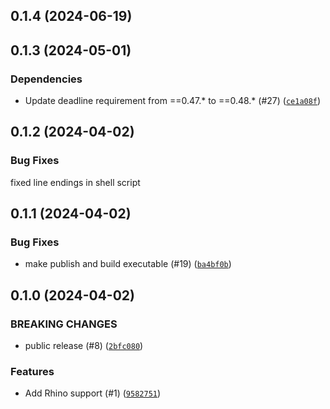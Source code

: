 ## 0.1.4 (2024-06-19)




## 0.1.3 (2024-05-01)

### Dependencies
* Update deadline requirement from ==0.47.* to ==0.48.* (#27) ([`ce1a08f`](https://github.com/aws-deadline/deadline-cloud-for-rhino/commit/ce1a08f5f93575f03e2033a0edb955952abb36d6))


## 0.1.2 (2024-04-02)


### Bug Fixes

fixed line endings in shell script


## 0.1.1 (2024-04-02)



### Bug Fixes
* make publish and build executable (#19) ([`ba4bf0b`](https://github.com/aws-deadline/deadline-cloud-for-rhino/commit/ba4bf0b798ad1b0b06c40b1a3ce7cfa66b37bf6c))

## 0.1.0 (2024-04-02)

### BREAKING CHANGES
* public release (#8) ([`2bfc080`](https://github.com/aws-deadline/deadline-cloud-for-rhino/commit/2bfc0807cc142f095e12e011f026103ff578a744))

### Features
* Add Rhino support (#1) ([`9582751`](https://github.com/aws-deadline/deadline-cloud-for-rhino/commit/9582751b1b00948d1a24d8af42262a6456905436))



